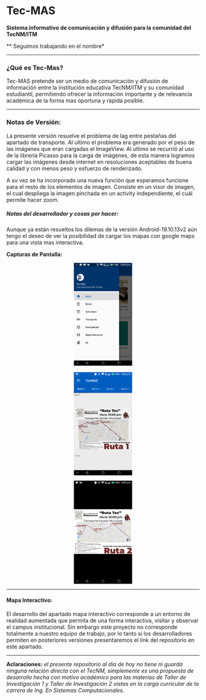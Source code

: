 # Tec-MAS
 **Sistema informativo de comunicación y difusión para la comunidad del TecNM/ITM**

** Seguimos trabajando en el nombre*

-----

### ¿Qué es Tec-Mas?

Tec-MAS pretende ser un medio de comunicación y difusión de información entre la institución educativa TecNM/ITM y su comunidad estudiantil, permitiendo ofrecer la información importante y de relevancia académica de la forma mas oportuna y rápida posible.

-----------

### Notas de Versión:

La presente versión resuelve el problema de lag entre pestañas del apartado de transporte. Al ultimo el problema era generado por el peso de las imágenes que eran cargadas el ImageView. Al ultimo se recurrió al uso de la librería Picasso para la carga de imágenes, de esta manera logramos cargar las imágenes desde internet en resoluciones aceptables de buena calidad y con menos peso y esfuerzo de renderizado.

A su vez se ha incorporado una nueva función que esperamos funcione para el resto de los elementos de imagen. Consiste en un visor de imagen, el cual despliega la imagen pinchada en un activity independiente, el cuál permite hacer zoom.

##### Notas del desarrollador y cosas por hacer:

Aunque ya están resueltos los dilemas de la versión Android-19.10.13v2 aún tengo el deseo de ver la posibilidad de cargar los mapas con google maps para una vista mas interactiva.

**Capturas de Pantalla:**


<p align="center"><img  src="READMEFILES/Screenshot_20191016-120736.png" alt="Screenshot_20191016-120736" width="30%" /></p>



<p align="center"><img align="center" src="READMEFILES/Screenshot_20191019-180205.png" alt="Screenshot_20191019-180205" width="30%" /></p>



<p align="center"><img align="center" src="READMEFILES/Screenshot_20191019-180210.png" alt="Screenshot_20191019-180210" width="30%" /></p>

-------

#### Mapa Interactivo:

El desarrollo del apartado mapa interactivo corresponde a un entorno de realidad aumentada que permita de una forma interactiva, visitar y observar el campus institucional. Sin embargo este proyecto no corresponde totalmente a nuestro equipo de trabajo, por lo tanto si los desarrolladores permiten en posteriores versiones presentaremos el link del repositorio en este apartado.

-------



**Aclaraciones:** *el presente repositorio al día de hoy no tiene ni guarda ninguna relación directa con el TecNM, simplemente es una propuesta de desarrollo hecha con motivo académico para las materias de Taller de Investigación 1 y Taller de Investigación 2 vistas en la carga curricular de la carrera de Ing. En Sistemas Computacionales.*